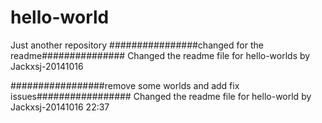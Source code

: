 hello-world
===========

Just another repository
################changed for the readme###############
Changed the readme file for hello-worlds by Jackxsj-20141016

#################remove some worlds and add fix issues#################
Changed the readme file for hello-world by Jackxsj-20141016 22:37

